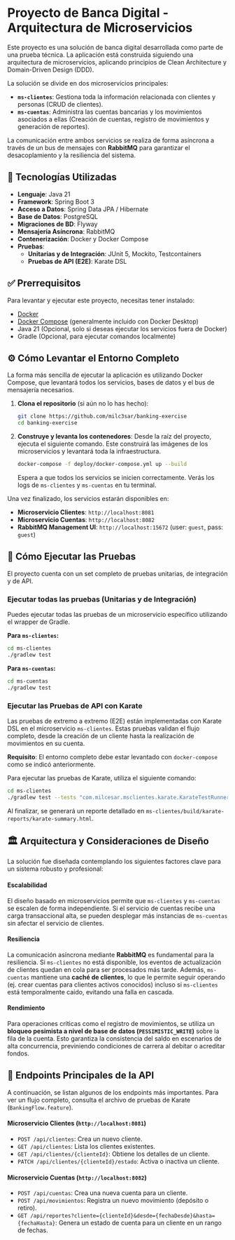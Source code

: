 # Proyecto de Banca Digital - Arquitectura de Microservicios

Este proyecto es una solución de banca digital desarrollada como parte de una prueba técnica. La aplicación está construida siguiendo una arquitectura de microservicios, aplicando principios de Clean Architecture y Domain-Driven Design (DDD).

La solución se divide en dos microservicios principales:
* **`ms-clientes`**: Gestiona toda la información relacionada con clientes y personas (CRUD de clientes).
* **`ms-cuentas`**: Administra las cuentas bancarias y los movimientos asociados a ellas (Creación de cuentas, registro de movimientos y generación de reportes).

La comunicación entre ambos servicios se realiza de forma asíncrona a través de un bus de mensajes con **RabbitMQ** para garantizar el desacoplamiento y la resiliencia del sistema.

## 🚀 Tecnologías Utilizadas

-   **Lenguaje**: Java 21
-   **Framework**: Spring Boot 3
-   **Acceso a Datos**: Spring Data JPA / Hibernate
-   **Base de Datos**: PostgreSQL
-   **Migraciones de BD**: Flyway
-   **Mensajería Asíncrona**: RabbitMQ
-   **Contenerización**: Docker y Docker Compose
-   **Pruebas**:
    -   **Unitarias y de Integración**: JUnit 5, Mockito, Testcontainers
    -   **Pruebas de API (E2E)**: Karate DSL

## ✅ Prerrequisitos

Para levantar y ejecutar este proyecto, necesitas tener instalado:

-   [Docker](https://www.docker.com/get-started)
-   [Docker Compose](https://docs.docker.com/compose/install/) (generalmente incluido con Docker Desktop)
-   Java 21 (Opcional, solo si deseas ejecutar los servicios fuera de Docker)
-   Gradle (Opcional, para ejecutar comandos localmente)

## ⚙️ Cómo Levantar el Entorno Completo

La forma más sencilla de ejecutar la aplicación es utilizando Docker Compose, que levantará todos los servicios, bases de datos y el bus de mensajería necesarios.

1.  **Clona el repositorio** (si aún no lo has hecho):
    ```bash
    git clone https://github.com/milc3sar/banking-exercise
    cd banking-exercise
    ```

2.  **Construye y levanta los contenedores**:
    Desde la raíz del proyecto, ejecuta el siguiente comando. Este construirá las imágenes de los microservicios y levantará toda la infraestructura.
    ```bash
    docker-compose -f deploy/docker-compose.yml up --build
    ```
    Espera a que todos los servicios se inicien correctamente. Verás los logs de `ms-clientes` y `ms-cuentas` en tu terminal.

Una vez finalizado, los servicios estarán disponibles en:
* **Microservicio Clientes**: `http://localhost:8081`
* **Microservicio Cuentas**: `http://localhost:8082`
* **RabbitMQ Management UI**: `http://localhost:15672` (user: `guest`, pass: `guest`)

## 🧪 Cómo Ejecutar las Pruebas

El proyecto cuenta con un set completo de pruebas unitarias, de integración y de API.

### Ejecutar todas las pruebas (Unitarias y de Integración)

Puedes ejecutar todas las pruebas de un microservicio específico utilizando el wrapper de Gradle.

**Para `ms-clientes`:**
```bash
cd ms-clientes
./gradlew test
```

**Para `ms-cuentas`:**
```bash
cd ms-cuentas
./gradlew test
```

### Ejecutar las Pruebas de API con Karate

Las pruebas de extremo a extremo (E2E) están implementadas con Karate DSL en el microservicio `ms-clientes`. Estas pruebas validan el flujo completo, desde la creación de un cliente hasta la realización de movimientos en su cuenta.

**Requisito**: El entorno completo debe estar levantado con `docker-compose` como se indicó anteriormente.

Para ejecutar las pruebas de Karate, utiliza el siguiente comando:
```bash
cd ms-clientes
./gradlew test --tests "com.milcesar.msclientes.karate.KarateTestRunner"
```
Al finalizar, se generará un reporte detallado en `ms-clientes/build/karate-reports/karate-summary.html`.

## 🏛️ Arquitectura y Consideraciones de Diseño

La solución fue diseñada contemplando los siguientes factores clave para un sistema robusto y profesional:

#### Escalabilidad
El diseño basado en microservicios permite que `ms-clientes` y `ms-cuentas` se escalen de forma independiente. Si el servicio de cuentas recibe una carga transaccional alta, se pueden desplegar más instancias de `ms-cuentas` sin afectar el servicio de clientes.

#### Resiliencia
La comunicación asíncrona mediante **RabbitMQ** es fundamental para la resiliencia. Si `ms-clientes` no está disponible, los eventos de actualización de clientes quedan en cola para ser procesados más tarde. Además, `ms-cuentas` mantiene una **caché de clientes**, lo que le permite seguir operando (ej. crear cuentas para clientes activos conocidos) incluso si `ms-clientes` está temporalmente caído, evitando una falla en cascada.

#### Rendimiento
Para operaciones críticas como el registro de movimientos, se utiliza un **bloqueo pesimista a nivel de base de datos (`PESSIMISTIC_WRITE`)** sobre la fila de la cuenta. Esto garantiza la consistencia del saldo en escenarios de alta concurrencia, previniendo condiciones de carrera al debitar o acreditar fondos.

## 📖 Endpoints Principales de la API

A continuación, se listan algunos de los endpoints más importantes. Para ver un flujo completo, consulta el archivo de pruebas de Karate (`BankingFlow.feature`).

#### Microservicio Clientes (`http://localhost:8081`)

-   `POST /api/clientes`: Crea un nuevo cliente.
-   `GET /api/clientes`: Lista los clientes existentes.
-   `GET /api/clientes/{clienteId}`: Obtiene los detalles de un cliente.
-   `PATCH /api/clientes/{clienteId}/estado`: Activa o inactiva un cliente.

#### Microservicio Cuentas (`http://localhost:8082`)

-   `POST /api/cuentas`: Crea una nueva cuenta para un cliente.
-   `POST /api/movimientos`: Registra un nuevo movimiento (depósito o retiro).
-   `GET /api/reportes?cliente={clienteId}&desde={fechaDesde}&hasta={fechaHasta}`: Genera un estado de cuenta para un cliente en un rango de fechas.